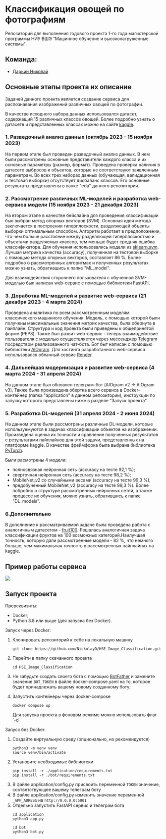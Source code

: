 # Классификация овощей по фотографиям
Репозиторий для выполнения годового проекта 1-го года магистерской программы НИУ ВШЭ "Машинное обучение и высоконагруженные системы".
## Команда:
  - [Дарьин Николай](https://github.com/NickolayD)
## Основные этапы проекта их описание
Задачей данного проекта является создание сервиса для распознавания изображений различных овощей по фотографии. 

В качестве исходного набора данных использовался датасет, содержащий 15 различных классов овощей. Более подробно узнать о датасете и представленных 
классах можно на сайте [kaggle](https://www.kaggle.com/datasets/misrakahmed/vegetable-image-dataset/data).

### 1. Разведочный анализ данных (октябрь 2023 - 15 ноября 2023)
На первом этапе был проведен разведочный анализ данных. В нем были рассмотрены основные представители каждого класса и их основные параметры (размер, формат). Проведена проверка наличия в датасете выбросов и объектов, которые не соответствуют заявленным параметрам. Во всех трех наборах данных (обучающая, валидационная и тестовая выборки) отсутствует дисбаланс классов.
Его основные результаты представлены в папке "eda" данного репозитория.

### 2. Рассмотрение различных ML-моделей и разработка web-сервиса модели (15 ноября 2023 - 21 декабря 2023)
На втором этапе в качестве бейслайна для проведения классификации был выбран метод опорных векторов (SVM). Основная идея метода заключается в построении гиперплоскости, разделяющей объекты выборки оптимальным способом. Алгоритм работает в предположении, что чем больше расстояние между разделяющей гиперплоскостью и объектами разделяемых классов, тем меньше будет средняя ошибка классификатора. Для обучения использовались модели из [sklearn.svm](https://scikit-learn.org/stable/api/sklearn.svm.html). Лучшая метрика качества (accuracy), полученная на тестовой выборке с помощью метода опорных векторов, составляет 86 %. Более подробно о рассмотренных алгоритмах и полученных результатах можно узнать, обратившись к папке "ML_model".

Для взаимодействия стороннего пользователя с обученной SVM-моделью был написан web-сервис с помощью библиотеки [FastAPI](https://fastapi.tiangolo.com/).

### 3. Доработка ML-моделей и развитие web-сервиса (21 декабря 2023 - 4 марта 2024)
Проведена аналитика по всем рассмотреннным моделям классического машинного обучения. Модель, с помощью которой были получены максимальные значения метрик качества, была обернута в пайплайн.
Структура и код проекта  были приведены к общепринятой форме (PEP8). Также был развит web-сервис - теперь взаимодействие пользователя с моделью осуществляется через мессенджер [Telegram](https://web.telegram.org) посредством реализованного чат-бота. Бот быт написан с помощью библиотеки [AIOgram](https://docs.aiogram.dev/en/latest/). Для хостинга разработанного web-сервиса использовался облачный сервис [Render](https://render.com/).

### 4. Дальнейшая модернизация и развитие web-сервиса (4 марта 2024 - 31 апреля 2024)
На данном этапе был обновлен телеграм-бот (AIOgram v2 -> AIOgram v3). Также была произведена обертка всего сервиса в Docker-контейнер (папка "application" в данном репозитории), инструкции по запуску которого представлены ниже в разделе "Запуск проекта".

### 5. Разработка DL-моделей (31 апреля 2024 - 2 июня 2024)
На данном этапе были рассмотрены различные DL-модели, которые используемуются в задачах классификации объектов на изображении. Произведена оценка их точности и сравнение полученных результатов с результатами пайплайнов для этой задачи, представленных на платформе kaggle. 
В качестве фреймфорка была выбрана библиотека [PyTorch](https://pytorch.org/).

Были расмотрены 4 модели:
  - полносвязная нейронная сеть (accuracy на тесте 92,1 %);
  - сверточная нейронная сеть (accuracy на тесте 98,2 %);
  - MobileNet_v2 со случайными весами (accuracy на тесте 99,3 %);
  - предобученный MobileNet_v2 (accuracy на тесте 99,3 %).
Более побробно о структуре рассмотренных нейронных сетей, а также процессе их обучения, можно узнать, обратившись к папке "DL_models".

### 6.Дополнительно
В дополнение к рассматриваемой задаче была проведена работа с аналогичным датасетом - [fruit100](https://www.kaggle.com/datasets/marquis03/fruits-100).
Решалась аналогичная задача классификации фруктов на 100 возможных категорий.Наилучшая точность, которую дали рассмотренные модели - 82 %, что 
немного больше, чем макимальная точность в рассмотренных пайплайнах на kaggle.

## Пример работы сервиса
![](https://github.com/NickolayD/HSE_Image_Classification/blob/main/DL_models/Example.gif)

## Запуск проекта
Пререквизиты:
 - Docker;
 - Python 3.8 или выше (для запуска без Docker).

Запуск через Docker:
1. Клонировать репозиторий к себе на локальную машину
   ```
   git clone https://github.com/NickolayD/HSE_Image_Classification.git
   ```
2. Перейти в папку скачанного проекта
   ```
   cd HSE_Image_Classification
   ```
3. Не забудьте создать своего бота с помощью [BotFather](https://web.telegram.org/a/#93372553) и замените значение `BOT_TOKEN` в файле docker-compose.yaml
   на то, которое будет принадлежать вашему новому созданному боту;

3. Запустить контейнеры через docker-compose
   ```
   docker compose up
   ```
   Для запуска проекта в фоновом режиме можно использовать флаг `-d

Запуск без Docker:
1. Создайте виртуальную среду (опционально, но рекомендуется)
   ```
   python3 -m venv venv
   source venv/bin/activate
   ```
2. Установите необходимые библиотеки
   ```
   pip install -r ./application/requirements.txt
   pip install -r ./bot/requirements.txt
   ```
3. В файле application/config.py присвоить переменной `TOKEN` значение, соответствующее вашему телеграм боту
4. В файле application/config.py изменить значение переменной `_APP_ADRESS` на `http://0.0.0.0:5001` 
5. Отдельно запустить FastAPI сервис и телеграм бота
   ```
   cd application
   python3 app.py
   ```
   ```
   cd bot
   python3 bot.py
   ```
